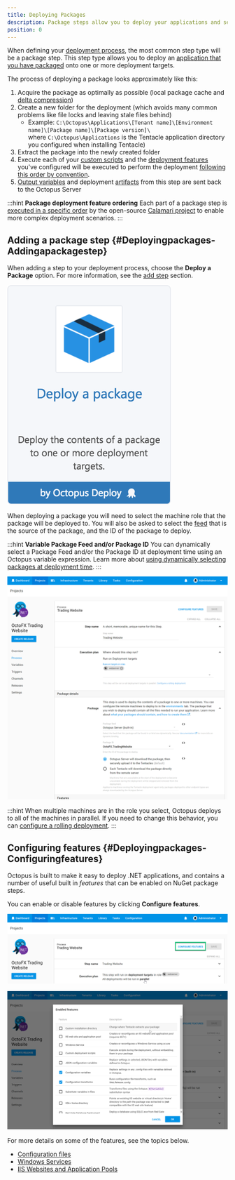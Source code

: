 ```yaml
---
title: Deploying Packages
description: Package steps allow you to deploy your applications and services that you have packaged and configured with Octopus.
position: 0
---
```


When defining your [deployment process](/docs/deploying-applications/index.md), the most common step type will be a package step. This step type allows you to deploy an [application that you have packaged](/docs/packaging-applications/index.md) onto one or more deployment targets.

The process of deploying a package looks approximately like this:

1. Acquire the package as optimally as possible (local package cache and [delta compression](/docs/deploying-applications/deploying-packages/delta-compression-for-package-transfers.md))
1. Create a new folder for the deployment (which avoids many common problems like file locks and leaving stale files behind)
    - Example: `C:\Octopus\Applications\[Tenant name]\[Environment name]\[Package name]\[Package version]\` where `C:\Octopus\Applications` is the Tentacle application directory you configured when installing Tentacle)
1. Extract the package into the newly created folder
1. Execute each of your [custom scripts](/docs/deploying-applications/custom-scripts/index.md) and the [deployment features](/docs/deploying-applications/index.md) you've configured will be executed to perform the deployment [following this order by convention](/docs/deploying-applications/deploying-packages/package-deployment-feature-ordering.md).
1. [Output variables](/docs/deployment-process/variables/output-variables.md) and deployment [artifacts](/docs/deployment-process/artifacts.md) from this step are sent back to the Octopus Server

:::hint
**Package deployment feature ordering**
Each part of a package step is [executed in a specific order](/docs/deploying-applications/deploying-packages/package-deployment-feature-ordering.md) by the open-source [Calamari project](https://github.com/OctopusDeploy/Calamari) to enable more complex deployment scenarios.
:::

## Adding a package step {#Deployingpackages-Addingapackagestep}

When adding a step to your deployment process, choose the **Deploy a Package** option. For more information, see the [add step](/docs/deployment-process/steps/index.md) section.

![](/docs/images/5671696/5865908.png "width=170")

When deploying a package you will need to select the machine role that the package will be deployed to. You will also be asked to select the [feed](/docs/packaging-applications/package-repositories/index.md) that is the source of the package, and the ID of the package to deploy.

:::hint
**Variable Package Feed and/or Package ID**
You can dynamically select a Package Feed and/or the Package ID at deployment time using an Octopus variable expression. Learn more about [using dynamically selecting packages at deployment time](/docs/deploying-applications/deploying-packages/dynamically-selecting-packages.md).
:::

![](deploy-package-step.png "width=500")

:::hint
When multiple machines are in the role you select, Octopus deploys to all of the machines in parallel. If you need to change this behavior, you can [configure a rolling deployment](/docs/deployment-patterns/rolling-deployments.md).
:::

## Configuring features {#Deployingpackages-Configuringfeatures}

Octopus is built to make it easy to deploy .NET applications, and contains a number of useful built in *features* that can be enabled on NuGet package steps.

You can enable or disable features by clicking **Configure features**.

![](configure-features.png)

![](configure-features-details.png "width=500")

For more details on some of the features, see the topics below.

- [Configuration files](/docs/deployment-process/configuration-files/index.md)
- [Windows Services](/docs/deploying-applications/windows-services.md)
- [IIS Websites and Application Pools](/docs/deploying-applications/iis-websites-and-application-pools.md)
